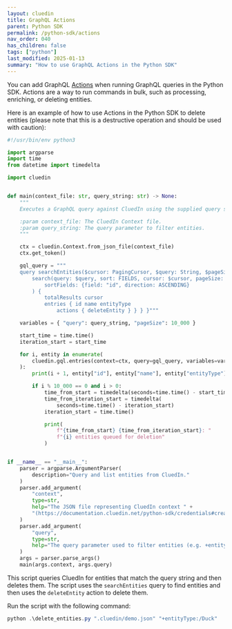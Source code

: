 ```yaml
---
layout: cluedin
title: GraphQL Actions
parent: Python SDK
permalink: /python-sdk/actions
nav_order: 040
has_children: false
tags: ["python"]
last_modified: 2025-01-13
summary: "How to use GraphQL Actions in the Python SDK"
---
```


You can add GraphQL [Actions](/consume/graphql/graphql-actions) when running GraphQL queries in the Python SDK. Actions are a way to run commands in bulk, such as processing, enriching, or deleting entities.

Here is an example of how to use Actions in the Python SDK to delete entities (please note that this is a destructive operation and should be used with caution):

```python
#!/usr/bin/env python3

import argparse
import time
from datetime import timedelta

import cluedin


def main(context_file: str, query_string: str) -> None:
    """
    Executes a GraphQL query against CluedIn using the supplied query string.

    :param context_file: The CluedIn Context file.
    :param query_string: The query parameter to filter entities.
    """

    ctx = cluedin.Context.from_json_file(context_file)
    ctx.get_token()

    gql_query = """
    query searchEntities($cursor: PagingCursor, $query: String, $pageSize: Int) {
        search(query: $query, sort: FIELDS, cursor: $cursor, pageSize: $pageSize
            sortFields: {field: "id", direction: ASCENDING}
        ) {
            totalResults cursor
            entries { id name entityType
                actions { deleteEntity } } } }"""

    variables = { "query": query_string, "pageSize": 10_000 }

    start_time = time.time()
    iteration_start = start_time

    for i, entity in enumerate(
        cluedin.gql.entries(context=ctx, query=gql_query, variables=variables)
    ):
        print(i + 1, entity["id"], entity["name"], entity["entityType"])

        if i % 10_000 == 0 and i > 0:
            time_from_start = timedelta(seconds=time.time() - start_time)
            time_from_iteration_start = timedelta(
                seconds=time.time() - iteration_start)
            iteration_start = time.time()

            print(
                f"{time_from_start} {time_from_iteration_start}: "
                f"{i} entities queued for deletion"
            )


if __name__ == "__main__":
    parser = argparse.ArgumentParser(
        description="Query and list entities from CluedIn."
    )
    parser.add_argument(
        "context",
        type=str,
        help="The JSON file representing CluedIn context " +
        "(https://documentation.cluedin.net/python-sdk/credentials#create-a-context-from-a-file)."
    )
    parser.add_argument(
        "query",
        type=str,
        help="The query parameter used to filter entities (e.g. +entityType:/Contact)."
    )
    args = parser.parse_args()
    main(args.context, args.query)
```

This script queries CluedIn for entities that match the query string and then deletes them. The script uses the `searchEntities` query to find entities and then uses the `deleteEntity` action to delete them.

Run the script with the following command:

```powershell
python .\delete_entities.py ".cluedin/demo.json" "+entityType:/Duck"
```
